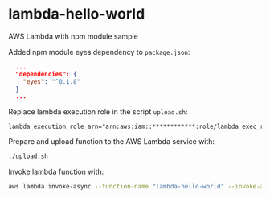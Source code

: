 lambda-hello-world
==================

AWS Lambda with npm module sample


Added npm module eyes dependency to `package.json`:

``` json
  ...
  "dependencies": {
    "eyes": "^0.1.8"
  }
  ...
```

Replace lambda execution role in the script `upload.sh`:

```
lambda_execution_role_arn="arn:aws:iam::************:role/lambda_exec_role"
```

Prepare and upload function to the AWS Lambda service with:

``` bash
./upload.sh
```

Invoke lambda function with:

``` bash
aws lambda invoke-async --function-name "lambda-hello-world" --invoke-args event-custom.json
```

